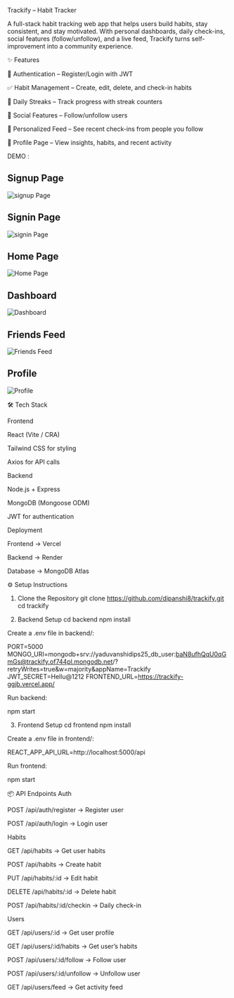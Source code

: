 Trackify – Habit Tracker

A full-stack habit tracking web app that helps users build habits, stay consistent, and stay motivated.
With personal dashboards, daily check-ins, social features (follow/unfollow), and a live feed, Trackify turns self-improvement into a community experience.

✨ Features

🔐 Authentication – Register/Login with JWT

✅ Habit Management – Create, edit, delete, and check-in habits

🔄 Daily Streaks – Track progress with streak counters

👥 Social Features – Follow/unfollow users

📰 Personalized Feed – See recent check-ins from people you follow

👤 Profile Page – View insights, habits, and recent activity

DEMO :

## Signup Page
![signup Page](signup.png)

## Signin Page
![signin Page](signin.png)

## Home Page
![Home Page](home.png)

## Dashboard
![Dashboard](dashboard.png)

## Friends Feed
![Friends Feed](friends.png)

## Profile
![Profile](/profile.png)




🛠️ Tech Stack

Frontend

React (Vite / CRA)

Tailwind CSS for styling

Axios for API calls

Backend

Node.js + Express

MongoDB (Mongoose ODM)

JWT for authentication

Deployment

Frontend → Vercel

Backend → Render

Database → MongoDB Atlas

⚙️ Setup Instructions
1. Clone the Repository
git clone https://github.com/dipanshi8/trackify.git
cd trackify

2. Backend Setup
cd backend
npm install


Create a .env file in backend/:

PORT=5000
MONGO_URI=mongodb+srv://yaduvanshidips25_db_user:baN8ufhQqU0qGmGs@trackify.of744pl.mongodb.net/?retryWrites=true&w=majority&appName=Trackify
JWT_SECRET=Hellu@1212
FRONTEND_URL=https://trackify-ggjb.vercel.app/


Run backend:

npm start

3. Frontend Setup
cd frontend
npm install


Create a .env file in frontend/:

REACT_APP_API_URL=http://localhost:5000/api


Run frontend:

npm start

📦 API Endpoints
Auth

POST /api/auth/register → Register user

POST /api/auth/login → Login user

Habits

GET /api/habits → Get user habits

POST /api/habits → Create habit

PUT /api/habits/:id → Edit habit

DELETE /api/habits/:id → Delete habit

POST /api/habits/:id/checkin → Daily check-in

Users

GET /api/users/:id → Get user profile

GET /api/users/:id/habits → Get user’s habits

POST /api/users/:id/follow → Follow user

POST /api/users/:id/unfollow → Unfollow user

GET /api/users/feed → Get activity feed













